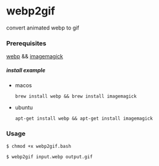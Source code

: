 # webp2gif
convert animated webp to gif

### Prerequisites

[webp](https://developers.google.com/speed/webp/download) && [imagemagick](https://imagemagick.org/script/download.php)

##### install example

- macos

   `brew install webp && brew install imagemagick`

- ubuntu

  `apt-get install webp && apt-get install imagemagick`

### Usage

```
$ chmod +x webp2gif.bash

$ webp2gif input.webp output.gif
```

